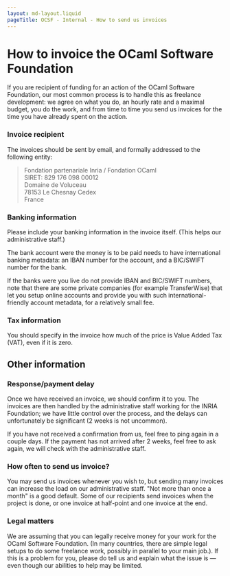 ```yaml
---
layout: md-layout.liquid
pageTitle: OCSF - Internal - How to send us invoices
---
```


# How to invoice the OCaml Software Foundation

If you are recipient of funding for an action of the OCaml Software
Foundation, our most common process is to handle this as freelance
development: we agree on what you do, an hourly rate and a maximal
budget, you do the work, and from time to time you send us invoices
for the time you have already spent on the action.


### Invoice recipient

The invoices should be sent by email, and formally addressed to the
following entity:

> Fondation partenariale Inria / Fondation OCaml  
> SIRET: 829 176 098 00012  
> Domaine de Voluceau  
> 78153 Le Chesnay Cedex  
> France


### Banking information

Please include your banking information in the invoice
itself. (This helps our administrative staff.)

The bank account were the money is to be paid needs to have
international banking metadata: an IBAN number for the account, and
a BIC/SWIFT number for the bank.

If the banks were you live do not provide IBAN and BIC/SWIFT numbers,
note that there are some private companies (for example TransferWise)
that let you setup online accounts and provide you with such
international-friendly account metadata, for a relatively small fee.

### Tax information

You should specify in the invoice how much of the price is Value Added Tax (VAT), even if it is zero.

## Other information

### Response/payment delay

Once we have received an invoice, we should confirm it to you. The
invoices are then handled by the administrative staff working for the
INRIA Foundation; we have little control over the process, and the
delays can unfortunately be significant (2 weeks is not uncommon).

If you have not received a confirmation from us, feel free to ping
again in a couple days. If the payment has not arrived after 2 weeks,
feel free to ask again, we will check with the administrative staff.


### How often to send us invoice?

You may send us invoices whenever you wish to, but sending many
invoices can increase the load on our administrative staff. "Not more
than once a month" is a good default. Some of our recipients send
invoices when the project is done, or one invoice at half-point and
one invoice at the end.


### Legal matters

We are assuming that you can legally receive money for your work for
the OCaml Software Foundation. (In many countries, there are simple
legal setups to do some freelance work, possibly in parallel to your
main job.). If this is a problem for you, please do tell us and
explain what the issue is &mdash; even though our abilities to help
may be limited.
